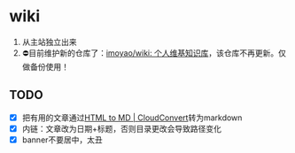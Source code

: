 # wiki
1. 从主站独立出来
2. ⛔目前维护新的仓库了：[imoyao/wiki: 个人维基知识库](https://github.com/imoyao/wiki)，该仓库不再更新。仅做备份使用！



## TODO
- [x] 把有用的文章通过[HTML to MD | CloudConvert](https://cloudconvert.com/html-to-md)转为markdown
- [x] 内链：文章改为日期+标题，否则目录更改会导致路径变化
- [x] banner不要居中，太丑
